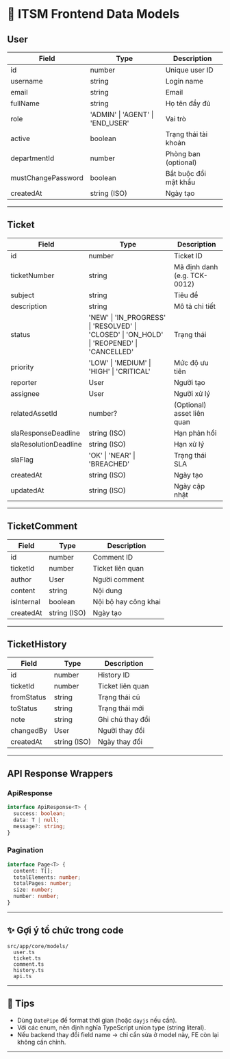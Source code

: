 # 🧩 ITSM Frontend Data Models

## User
| Field | Type | Description |
|--------|------|--------------|
| id | number | Unique user ID |
| username | string | Login name |
| email | string | Email |
| fullName | string | Họ tên đầy đủ |
| role | 'ADMIN' \| 'AGENT' \| 'END_USER' | Vai trò |
| active | boolean | Trạng thái tài khoản |
| departmentId | number | Phòng ban (optional) |
| mustChangePassword | boolean | Bắt buộc đổi mật khẩu |
| createdAt | string (ISO) | Ngày tạo |

---

## Ticket
| Field | Type | Description |
|--------|------|--------------|
| id | number | Ticket ID |
| ticketNumber | string | Mã định danh (e.g. TCK-0012) |
| subject | string | Tiêu đề |
| description | string | Mô tả chi tiết |
| status | 'NEW' \| 'IN_PROGRESS' \| 'RESOLVED' \| 'CLOSED' \| 'ON_HOLD' \| 'REOPENED' \| 'CANCELLED' | Trạng thái |
| priority | 'LOW' \| 'MEDIUM' \| 'HIGH' \| 'CRITICAL' | Mức độ ưu tiên |
| reporter | User | Người tạo |
| assignee | User | Người xử lý |
| relatedAssetId | number? | (Optional) asset liên quan |
| slaResponseDeadline | string (ISO) | Hạn phản hồi |
| slaResolutionDeadline | string (ISO) | Hạn xử lý |
| slaFlag | 'OK' \| 'NEAR' \| 'BREACHED' | Trạng thái SLA |
| createdAt | string (ISO) | Ngày tạo |
| updatedAt | string (ISO) | Ngày cập nhật |

---

## TicketComment
| Field | Type | Description |
|--------|------|-------------|
| id | number | Comment ID |
| ticketId | number | Ticket liên quan |
| author | User | Người comment |
| content | string | Nội dung |
| isInternal | boolean | Nội bộ hay công khai |
| createdAt | string (ISO) | Ngày tạo |

---

## TicketHistory
| Field | Type | Description |
|--------|------|-------------|
| id | number | History ID |
| ticketId | number | Ticket liên quan |
| fromStatus | string | Trạng thái cũ |
| toStatus | string | Trạng thái mới |
| note | string | Ghi chú thay đổi |
| changedBy | User | Người thay đổi |
| createdAt | string (ISO) | Ngày thay đổi |

---

## API Response Wrappers

### ApiResponse<T>
```ts
interface ApiResponse<T> {
  success: boolean;
  data: T | null;
  message?: string;
}
```

### Pagination<T>
```ts
interface Page<T> {
  content: T[];
  totalElements: number;
  totalPages: number;
  size: number;
  number: number;
}
```

---

## ✨ Gợi ý tổ chức trong code

```
src/app/core/models/
  user.ts
  ticket.ts
  comment.ts
  history.ts
  api.ts
```

---

## 🧠 Tips
- Dùng `DatePipe` để format thời gian (hoặc `dayjs` nếu cần).
- Với các enum, nên định nghĩa TypeScript union type (string literal).
- Nếu backend thay đổi field name → chỉ cần sửa ở model này, FE còn lại không cần chỉnh.

---
